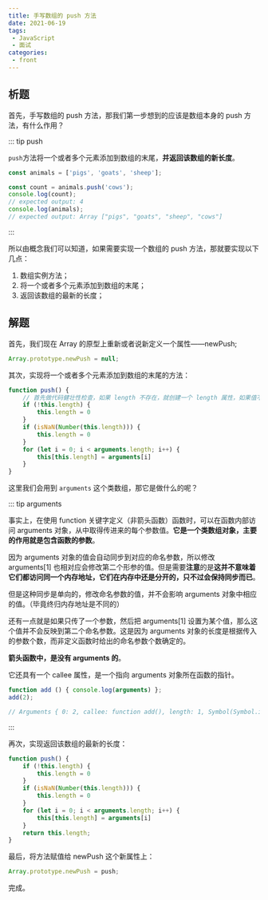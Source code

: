 ```yaml
---
title: 手写数组的 push 方法
date: 2021-06-19
tags:
 - JavaScript
 - 面试
categories:
 - front
---
```


## 析题

首先，手写数组的 push 方法，那我们第一步想到的应该是数组本身的 push 方法，有什么作用？

::: tip push

`push`方法将一个或者多个元素添加到数组的末尾，**并返回该数组的新长度**。

```js
const animals = ['pigs', 'goats', 'sheep'];

const count = animals.push('cows');
console.log(count);
// expected output: 4
console.log(animals);
// expected output: Array ["pigs", "goats", "sheep", "cows"]
```

:::

所以由概念我们可以知道，如果需要实现一个数组的 push 方法，那就要实现以下几点：

1. 数组实例方法；
2. 将一个或者多个元素添加到数组的末尾；
3. 返回该数组的最新的长度；

## 解题

首先，我们现在 Array 的原型上重新或者说新定义一个属性——newPush;

```js
Array.prototype.newPush = null;
```

其次，实现将一个或者多个元素添加到数组的末尾的方法：

```js
function push() {
    // 首先做代码健壮性检查，如果 length 不存在，就创建一个 length 属性，如果值不是一个数值，就将其置为0
    if (!this.length) {
        this.length = 0
    }
    if (isNaN(Number(this.length))) {
        this.length = 0
    }
    for (let i = 0; i < arguments.length; i++) {
        this[this.length] = arguments[i]
    }
}
```

这里我们会用到 `arguments` 这个类数组，那它是做什么的呢？

::: tip arguments

事实上，在使用 function 关键字定义（非箭头函数）函数时，可以在函数内部访问 arguments 对象，从中取得传进来的每个参数值。**它是一个类数组对象，主要的作用就是包含函数的参数**。

因为 arguments 对象的值会自动同步到对应的命名参数，所以修改 arguments[1] 也相对应会修改第二个形参的值。但是需要**注意**的是**这并不意味着它们都访问同一个内存地址，它们在内存中还是分开的，只不过会保持同步而已**。

但是这种同步是单向的，修改命名参数的值，并不会影响 arguments 对象中相应的值。（毕竟终归内存地址是不同的）

还有一点就是如果只传了一个参数，然后把 arguments[1] 设置为某个值，那么这个值并不会反映到第二个命名参数。这是因为 arguments 对象的长度是根据传入的参数个数，而非定义函数时给出的命名参数个数确定的。

**箭头函数中，是没有 arguments 的**。

它还具有一个 callee 属性，是一个指向 arguments 对象所在函数的指针。

```js
function add () { console.log(arguments) };
add(2);

// Arguments { 0: 2, callee: function add(), length: 1, Symbol(Symbol.iterator): function values) }
```

:::

再次，实现返回该数组的最新的长度：

```js
function push() {
    if (!this.length) {
        this.length = 0
    }
    if (isNaN(Number(this.length))) {
        this.length = 0
    }
    for (let i = 0; i < arguments.length; i++) {
        this[this.length] = arguments[i]
    }
    return this.length;
}
```

最后，将方法赋值给 newPush 这个新属性上：

```js
Array.prototype.newPush = push;
```

完成。